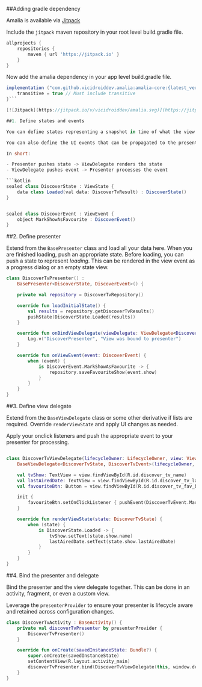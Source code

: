 ##Adding gradle dependency

Amalia is available via [Jitpack](https://jitpack.io/#vicidroiddev/amalia)

Include the `jitpack` maven repository in your root level build.gradle file.
```groovy
allprojects {
    repositories {
        maven { url 'https://jitpack.io' }
    }
}
```

Now add the amalia dependency in your app level build.gradle file.

```groovy
implementation ("com.github.vicidroiddev.amalia:amalia-core:{latest_version}@aar") {
    transitive = true // Must include transitive
}```

[![Jitpack](https://jitpack.io/v/vicidroiddev/amalia.svg)](https://jitpack.io/#vicidroiddev/amalia)

##1. Define states and events

You can define states representing a snapshot in time of what the view should render. Sealed classes are perfect for this!

You can also define the UI events that can be propagated to the presenter for further processing.

In short:

- Presenter pushes state -> ViewDelegate renders the state
- ViewDelegate pushes event -> Presenter processes the event

```kotlin
sealed class DiscoverState : ViewState {
    data class Loaded(val data: DiscoverTvResult) : DiscoverState()
}


sealed class DiscoverEvent : ViewEvent {
    object MarkShowAsFavourite : DiscoverEvent()
}
```

##2. Define presenter

Extend from the `BasePresenter` class and load all your data here. When you are finished loading, push an appropriate state.
Before loading, you can push a state to represent _loading_.
This can be rendered in the view event as a progress dialog or an empty state view.

```kotlin
class DiscoverTvPresenter() :
    BasePresenter<DiscoverState, DiscoverEvent>() {

    private val repository = DiscoverTvRepository()

    override fun loadInitialState() {
        val results = repository.getDiscoverTvResults()
        pushState(DiscoverState.Loaded(results))
    }

    override fun onBindViewDelegate(viewDelegate: ViewDelegate<DiscoverState, DiscoverEvent>) {
        Log.v("DiscoverPresenter", "View was bound to presenter")
    }

    override fun onViewEvent(event: DiscoverEvent) {
        when (event) {
            is DiscoverEvent.MarkShowAsFavourite -> {
                repository.saveFavouriteShow(event.show)
            }
        }
    }
}
```

##3. Define view delegate

Extend from the `BaseViewDelegate` class or some other derivative if lists are required. Override `renderViewState` and apply UI changes as needed.

Apply your onclick listeners and push the appropriate event to your presenter for processing.


```kotlin

class DiscoverTvViewDelegate(lifecycleOwner: LifecycleOwner, view: View) :
    BaseViewDelegate<DiscoverTvState, DiscoverTvEvent>(lifecycleOwner, view) {

    val tvShow: TextView = view.findViewById(R.id.discover_tv_name)
    val lastAiredDate: TextView = view.findViewById(R.id.discover_tv_last_aired)
    val favouriteBtn: Button = view.findViewById(R.id.discover_tv_fav_btn)

    init {
        favouriteBtn.setOnClickListener { pushEvent(DiscoverTvEvent.MarkShowAsFavourite)}
    }

    override fun renderViewState(state: DiscoverTvState) {
        when (state) {
            is DiscoverState.Loaded -> {
                tvShow.setText(state.show.name)
                lastAiredDate.setText(state.show.lastAiredDate)
            }
        }
    }
}
```

##4. Bind the presenter and delegate

Bind the presenter and the view delegate together. This can be done in an activity, fragment, or even a custom view.

Leverage the `presenterProvider` to ensure your presenter is lifecycle aware and retained across configuration changes.

```kotlin
class DiscoverTvActivity : BaseActivity() {
    private val discoverTvPresenter by presenterProvider {
        DiscoverTvPresenter()
    }

    override fun onCreate(savedInstanceState: Bundle?) {
        super.onCreate(savedInstanceState)
        setContentView(R.layout.activity_main)
        discoverTvPresenter.bind(DiscoverTvViewDelegate(this, window.decorView.rootView))
    }
}

```



